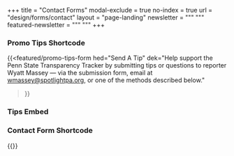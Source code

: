 +++
title = "Contact Forms"
modal-exclude = true
no-index = true
url = "design/forms/contact"
layout = "page-landing"
newsletter = """
"""
featured-newsletter = """
"""
+++

<div
  class="
    border-b border-s-4 mt-10 space-y-4 p-4
"
>
  <h3 class="mb-8 font-sans text-3xl italic leading-none">
    Promo Tips Shortcode
  </h3>

{{<featured/promo-tips-form
  hed="Send A Tip"
  dek="Help support the Penn State Transparency Tracker by submitting tips or questions to reporter Wyatt Massey — via the submission form, email at [wmassey@spotlightpa.org](mailto:wmassey@spotlightpa.org), or one of the methods described below."
>}}
</div>

<div
  class="
    border-b border-s-4 mt-10 space-y-4 p-4 font-sans
"
>
  <h3 class="mb-8 font-sans text-3xl italic leading-none">
    Tips Embed
  </h3>

  <script src="https://spotlightpa.org/embed.js" async></script><div data-spl-embed-version="1" data-spl-src="https://spotlightpa.org/embeds/tips/?tip_text=Customizable%20Tips%20Teaser&flag_text=Customizable%20Eyebrow"></div>


</div>
<div
  class="
    border-b border-s-4 mt-10 space-y-4 p-4 font-sans
"
>
  <h3 class="mb-8 font-sans text-3xl italic leading-none">
    Contact Form Shortcode
  </h3>
{{<about/contact-form
  hed="Contact Form"
  dek="For news tips, please see [our tips page](/tips/). For technical problems, please email [webmaster@spotlightpa.org](mailto:webmaster@spotlightpa.org). For general comments, please use the form below. Other submissions, including press releases or events, will not receive a response."
  submit="Send Inquiry"
>}}
</div>